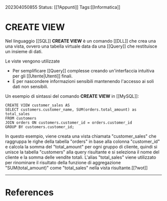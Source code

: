 202304050855
Status: [[?Appunti]]
Tags:[[Informatica]]

# CREATE VIEW
Nel linguaggio [[SQL]] **CREATE VIEW** è un comando [[DLL]] che crea una una vista, ovvero una tabella virtuale data da una [[Query]] che restituisce un insieme di dati.

Le viste vengono utilizzate 
- Per semplificare [[Query]] complesse creando un'interfaccia intuitiva per gli [[Utente|Utenti]] finali.
- E per nascondere informazioni sensibili mantenendo l'accesso ai soli dati non sensibili.

Un esempio di sintassi del comando **CREATE VIEW** in [[MySQL]]:
```MySQL
CREATE VIEW customer_sales AS 
SELECT customers.customer_name, SUM(orders.total_amount) as total_sales 
FROM customers 
JOIN orders ON customers.customer_id = orders.customer_id 
GROUP BY customers.customer_id;
```
In questo esempio, viene creata una vista chiamata "customer_sales" che raggruppa le righe della tabella "orders" in base alla colonna "customer_id" e calcola la somma del "total_amount" per ogni gruppo di cliente, quindi si unisce la tabella "customers" alla query risultante e si seleziona il nome del cliente e la somma delle vendite totali. L'alias "total_sales" viene utilizzato per rinominare il risultato della funzione di aggregazione "SUM(total_amount)" come "total_sales" nella vista risultante.[[?wot]]


---
# References